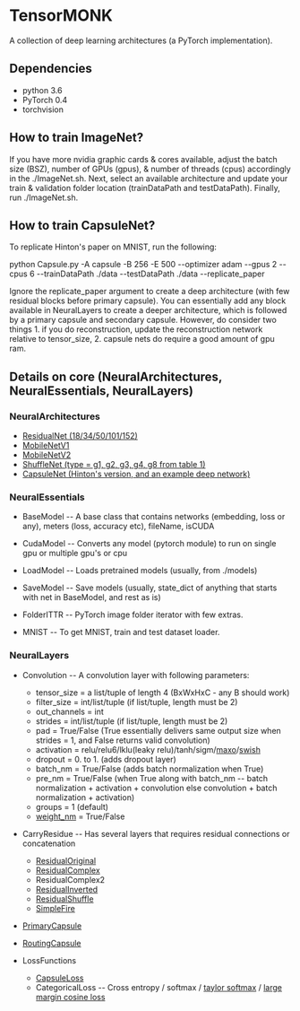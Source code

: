 # TensorMONK

A collection of deep learning architectures (a PyTorch implementation).

## Dependencies
* python 3.6
* PyTorch 0.4
* torchvision

## How to train ImageNet?

If you have more nvidia graphic cards & cores available, adjust the batch size (BSZ), number of GPUs (gpus), & number of threads (cpus) accordingly in the ./ImageNet.sh. Next, select an available architecture and update your train & validation folder location (trainDataPath and testDataPath). Finally, run ./ImageNet.sh.

## How to train CapsuleNet?

To replicate Hinton's paper on MNIST, run the following:

python Capsule.py -A capsule -B 256 -E 500 --optimizer adam --gpus 2 --cpus 6 --trainDataPath ./data --testDataPath ./data --replicate_paper

Ignore the replicate_paper argument to create a deep architecture (with few residual blocks before primary capsule). You can essentially add any block available in NeuralLayers to create a deeper architecture, which is followed by a primary capsule and secondary capsule. However, do consider two things 1. if you do reconstruction, update the reconstruction network relative to tensor_size, 2. capsule nets do require a good amount of gpu ram.

## Details on core (NeuralArchitectures, NeuralEssentials, NeuralLayers)

### NeuralArchitectures
* [ResidualNet (18/34/50/101/152)](https://arxiv.org/pdf/1512.03385.pdf)
* [MobileNetV1](https://arxiv.org/pdf/1704.04861.pdf)
* [MobileNetV2](https://arxiv.org/pdf/1801.04381.pdf)
* [ShuffleNet (type = g1, g2, g3, g4, g8 from table 1)](https://arxiv.org/pdf/1707.01083.pdf)
* [CapsuleNet (Hinton's version, and an example deep network)](https://arxiv.org/pdf/1710.09829.pdf)

### NeuralEssentials
* BaseModel -- A base class that contains networks (embedding, loss or any), meters (loss, accuracy etc), fileName, isCUDA
* CudaModel -- Converts any model (pytorch module) to run on single gpu or multiple gpu's or cpu
* LoadModel -- Loads pretrained models (usually, from ./models)
* SaveModel -- Save models (usually, state_dict of anything that starts with net in BaseModel, and rest as is)

* FolderITTR -- PyTorch image folder iterator with few extras.
* MNIST -- To get MNIST, train and test dataset loader.

### NeuralLayers

* Convolution -- A convolution layer with following parameters:
  * tensor_size = a list/tuple of length 4 (BxWxHxC - any B should work)
  * filter_size = int/list/tuple (if list/tuple, length must be 2)
  * out_channels = int
  * strides = int/list/tuple (if list/tuple, length must be 2)
  * pad = True/False (True essentially delivers same output size when strides = 1, and False returns valid convolution)
  * activation = relu/relu6/lklu(leaky relu)/tanh/sigm/[maxo](https://arxiv.org/pdf/1302.4389.pdf)/[swish](https://arxiv.org/pdf/1710.05941v1.pdf)
  * dropout = 0. to 1. (adds dropout layer)
  * batch_nm = True/False (adds batch normalization when True)
  * pre_nm = True/False (when True along with batch_nm -- batch normalization + activation + convolution else convolution + batch normalization + activation)
  * groups = 1 (default)
  * [weight_nm](https://arxiv.org/pdf/1602.07868.pdf) = True/False

* CarryResidue -- Has several layers that requires residual connections or concatenation
  * [ResidualOriginal](https://arxiv.org/pdf/1512.03385.pdf)
  * [ResidualComplex](https://arxiv.org/pdf/1512.03385.pdf)
  * ResidualComplex2
  * [ResidualInverted](https://arxiv.org/pdf/1801.04381.pdf)
  * [ResidualShuffle](https://arxiv.org/pdf/1707.01083.pdf)
  * [SimpleFire](https://arxiv.org/pdf/1602.07360.pdf)

* [PrimaryCapsule](https://arxiv.org/pdf/1710.09829.pdf)
* [RoutingCapsule](https://arxiv.org/pdf/1710.09829.pdf)
* LossFunctions
  * [CapsuleLoss](https://arxiv.org/pdf/1710.09829.pdf)
  * CategoricalLoss -- Cross entropy / softmax / [taylor softmax](https://arxiv.org/pdf/1511.05042.pdf) / [large margin cosine loss](https://arxiv.org/pdf/1801.09414.pdf)

